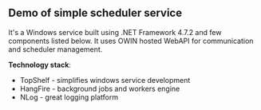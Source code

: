 ## Demo of simple scheduler service

It's a Windows service built using .NET Framework 4.7.2 and few components listed below.
It uses OWIN hosted WebAPI for communication and scheduler management.

**Technology stack**: 
- TopShelf - simplifies windows service development
- HangFire - background jobs and workers engine
- NLog - great logging platform